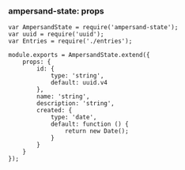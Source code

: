 ### ampersand-state: props

<pre><code contenteditable>var AmpersandState = require('ampersand-state');
var uuid = require('uuid');
var Entries = require('./entries');

module.exports = AmpersandState.extend({
    props: {
        id: {
            type: 'string',
            default: uuid.v4
        },
        name: 'string',
        description: 'string',
        created: {
            type: 'date',
            default: function () {
                return new Date();
            }
        }
    }
});
</code></pre>
